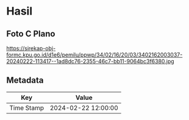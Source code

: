 # Hasil

## Foto C Plano

https://sirekap-obj-formc.kpu.go.id/d1e6/pemilu/ppwp/34/02/16/20/03/3402162003037-20240222-113417--1ad8dc76-2355-46c7-bb11-9064bc3f6380.jpg


## Metadata

| Key        | Value               |
| ---------- | ------------------- |
| Time Stamp | 2024-02-22 12:00:00 |



